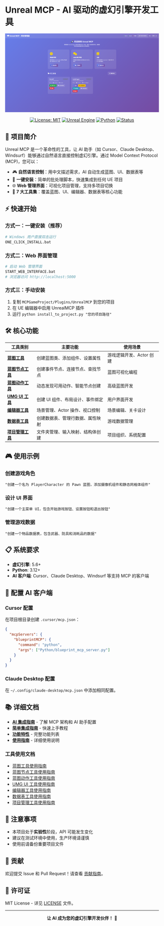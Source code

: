 # Unreal MCP - AI 驱动的虚幻引擎开发工具

<div align="center">

![Unreal MCP UI](images/ui.png)

[![License: MIT](https://img.shields.io/badge/License-MIT-blue.svg)](https://opensource.org/licenses/MIT)
[![Unreal Engine](https://img.shields.io/badge/Unreal%20Engine-5.6-orange)](https://www.unrealengine.com)
[![Python](https://img.shields.io/badge/Python-3.12%2B-yellow)](https://www.python.org)
[![Status](https://img.shields.io/badge/Status-实验性-red)](https://github.com/chongdashu/unreal-mcp)

</div>

## 🎯 项目简介

Unreal MCP 是一个革命性的工具，让 AI 助手（如 Cursor、Claude Desktop、Windsurf）能够通过自然语言直接控制虚幻引擎。通过 Model Context Protocol (MCP)，您可以：

- 🎮 **自然语言控制**：用中文描述需求，AI 自动生成蓝图、UI、数据表等
- 🚀 **一键安装**：简单的批处理脚本，快速集成到任何 UE 项目
- 🌐 **Web 管理界面**：可视化项目管理，支持多项目切换
- 🤖 **7 大工具集**：覆盖蓝图、UI、编辑器、数据表等核心功能

## ⚡ 快速开始

### 方式一：一键安装（推荐）
```bash
# Windows 用户直接双击运行
ONE_CLICK_INSTALL.bat
```

### 方式二：Web 界面管理
```bash
# 启动 Web 管理界面
START_WEB_INTERFACE.bat
# 浏览器访问 http://localhost:5000
```

### 方式三：手动安装
1. 复制 `MCPGameProject/Plugins/UnrealMCP` 到您的项目
2. 在 UE 编辑器中启用 UnrealMCP 插件
3. 运行 `python install_to_project.py "您的项目路径"`

## 🛠️ 核心功能

| 工具类别 | 主要功能 | 使用场景 |
|---------|---------|---------|
| **[蓝图工具](Docs/Blueprint-Tools-Usage.md)** | 创建蓝图类、添加组件、设置属性 | 游戏逻辑开发、Actor 创建 |
| **[蓝图节点工具](Docs/Blueprint-Node-Tools-Usage.md)** | 创建事件节点、连接节点、查找节点 | 蓝图可视化编程 |
| **[蓝图动作工具](Docs/Blueprint-Action-Tools-Usage.md)** | 动态发现可用动作、智能节点创建 | 高级蓝图开发 |
| **[UMG UI 工具](Docs/UMG-Tools-Usage.md)** | 创建 UI 组件、布局设计、事件绑定 | 用户界面开发 |
| **[编辑器工具](Docs/Editor-Tools-Usage.md)** | 场景管理、Actor 操作、视口控制 | 场景编辑、关卡设计 |
| **[数据表工具](Docs/DataTable-Tools-Usage.md)** | 创建数据表、管理行数据、属性映射 | 游戏数据管理 |
| **[项目管理工具](Docs/Project-Tools-Usage.md)** | 文件夹管理、输入映射、结构体创建 | 项目组织、系统配置 |

## 🎮 使用示例

### 创建游戏角色
```
"创建一个名为 PlayerCharacter 的 Pawn 蓝图，添加摄像机组件和静态网格体组件"
```

### 设计 UI 界面
```
"创建一个主菜单 UI，包含开始游戏按钮、设置按钮和退出按钮"
```

### 管理游戏数据
```
"创建一个物品数据表，包含武器、防具和消耗品的数据"
```

## 📋 系统要求

- **虚幻引擎**: 5.6+
- **Python**: 3.12+
- **AI 客户端**: Cursor、Claude Desktop、Windsurf 等支持 MCP 的客户端

## 🔧 配置 AI 客户端

### Cursor 配置
在项目根目录创建 `.cursor/mcp.json`：
```json
{
  "mcpServers": {
    "blueprintMCP": {
      "command": "python",
      "args": ["Python/blueprint_mcp_server.py"]
    }
  }
}
```

### Claude Desktop 配置
在 `~/.config/claude-desktop/mcp.json` 中添加相同配置。

## 📚 详细文档

- **[AI 集成指南](Docs/AI_INTEGRATION_GUIDE_ZH.md)** - 了解 MCP 架构和 AI 助手配置
- **[简单集成指南](SIMPLE_INTEGRATION_GUIDE.md)** - 快速上手教程
- **[功能特性](Docs/FEATURES_ZH.md)** - 完整功能列表
- **[使用指南](Docs/USAGE_GUIDE_ZH.md)** - 详细使用说明

### 工具使用文档
- [蓝图工具使用指南](Docs/Blueprint-Tools-Usage.md)
- [蓝图节点工具使用指南](Docs/Blueprint-Node-Tools-Usage.md)
- [蓝图动作工具使用指南](Docs/Blueprint-Action-Tools-Usage.md)
- [UMG UI 工具使用指南](Docs/UMG-Tools-Usage.md)
- [编辑器工具使用指南](Docs/Editor-Tools-Usage.md)
- [数据表工具使用指南](Docs/DataTable-Tools-Usage.md)
- [项目管理工具使用指南](Docs/Project-Tools-Usage.md)

## 🚨 注意事项

- 本项目处于**实验性**阶段，API 可能发生变化
- 建议在测试环境中使用，生产环境请谨慎
- 使用前请备份重要项目文件

## 🤝 贡献

欢迎提交 Issue 和 Pull Request！请查看 [贡献指南](CONTRIBUTING.md)。

## 📄 许可证

MIT License - 详见 [LICENSE](LICENSE) 文件。

---

<div align="center">

**让 AI 成为您的虚幻引擎开发伙伴！** 🚀

</div>
